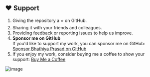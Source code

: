 ## ❤️ Support

1. Giving the repository a ⭐ on GitHub.
2. Sharing it with your friends and colleagues.
3. Providing feedback or reporting issues to help us improve.
4. **Sponsor me on GitHub**  
   If you'd like to support my work, you can sponsor me on GitHub:  
   [Sponsor Bhathiya Prasad on GitHub](https://github.com/sponsors/BhathiyaPrasad)
5. If you enjoy my work, consider buying me a coffee to show your support:
   [Buy Me a Coffee](https://buymeacoffee.com/bhathiyaprasad)



![image](https://github.com/user-attachments/assets/89ae3dc9-6bf9-4abe-8755-276a9cd0cb57)

      

